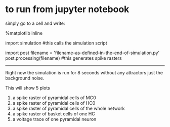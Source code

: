# to run from jupyter notebook

simply go to a cell and write:

%matplotlib inline

import simulation                 #this calls the simulation script 

import post
filename = 'filename-as-defined-in-the-end-of-simulation.py'
post.processing(filename)        #this generates spike rasters


____________
Right now the simulation is run for 8 seconds without any attractors just the background noise.

This will show 5 plots
1. a spike raster of pyramidal cells of MC0
2. a spike raster of pyramidal cells of HC0
3. a spike raster of pyramidal cells of the whole network
4. a spike raster of basket cells of one HC
5. a voltage trace of one pyramidal neuron
